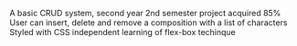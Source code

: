 A basic CRUD system, second year 2nd semester project acquired 85%  
User can insert, delete and remove a composition with a list of characters 
Styled with CSS 
independent learning of flex-box techinque
